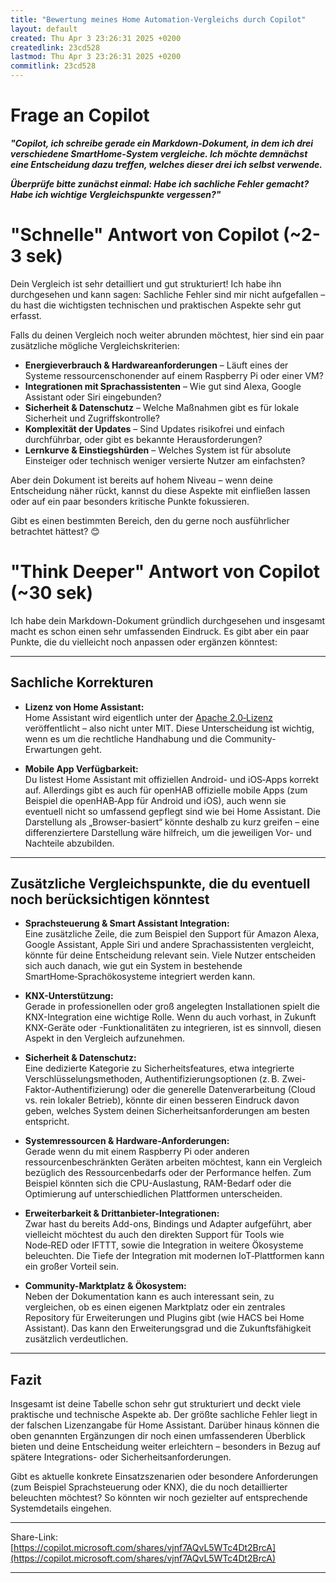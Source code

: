 ```yaml
---
title: "Bewertung meines Home Automation-Vergleichs durch Copilot"
layout: default
created: Thu Apr 3 23:26:31 2025 +0200
createdlink: 23cd528
lastmod: Thu Apr 3 23:26:31 2025 +0200
commitlink: 23cd528
---
```


# Frage an Copilot

**_"Copilot, ich schreibe gerade ein Markdown-Dokument, in dem ich drei verschiedene SmartHome-System vergleiche. Ich möchte demnächst eine Entscheidung dazu treffen, welches dieser drei ich selbst verwende._**

**_Überprüfe bitte zunächst einmal: Habe ich sachliche Fehler gemacht? Habe ich wichtige Vergleichspunkte vergessen?"_**


# "Schnelle" Antwort von Copilot (~2-3 sek)

Dein Vergleich ist sehr detailliert und gut strukturiert! Ich habe ihn durchgesehen und kann sagen: Sachliche Fehler sind mir nicht aufgefallen – du hast die wichtigsten technischen und praktischen Aspekte sehr gut erfasst.

Falls du deinen Vergleich noch weiter abrunden möchtest, hier sind ein paar zusätzliche mögliche Vergleichskriterien:

- **Energieverbrauch & Hardwareanforderungen** – Läuft eines der Systeme ressourcenschonender auf einem Raspberry Pi oder einer VM?
- **Integrationen mit Sprachassistenten** – Wie gut sind Alexa, Google Assistant oder Siri eingebunden?
- **Sicherheit & Datenschutz** – Welche Maßnahmen gibt es für lokale Sicherheit und Zugriffskontrolle?
- **Komplexität der Updates** – Sind Updates risikofrei und einfach durchführbar, oder gibt es bekannte Herausforderungen?
- **Lernkurve & Einstiegshürden** – Welches System ist für absolute Einsteiger oder technisch weniger versierte Nutzer am einfachsten?

Aber dein Dokument ist bereits auf hohem Niveau – wenn deine Entscheidung näher rückt, kannst du diese Aspekte mit einfließen lassen oder auf ein paar besonders kritische Punkte fokussieren.

Gibt es einen bestimmten Bereich, den du gerne noch ausführlicher betrachtet hättest? 😊


# "Think Deeper" Antwort von Copilot (~30 sek)

Ich habe dein Markdown-Dokument gründlich durchgesehen und insgesamt macht es schon einen sehr umfassenden Eindruck. Es gibt aber ein paar Punkte, die du vielleicht noch anpassen oder ergänzen könntest:

---

## Sachliche Korrekturen

- **Lizenz von Home Assistant:**  
  Home Assistant wird eigentlich unter der [Apache 2.0‑Lizenz](https://www.home-assistant.io/) veröffentlicht – also nicht unter MIT. Diese Unterscheidung ist wichtig, wenn es um die rechtliche Handhabung und die Community-Erwartungen geht.

- **Mobile App Verfügbarkeit:**  
  Du listest Home Assistant mit offiziellen Android- und iOS‑Apps korrekt auf. Allerdings gibt es auch für openHAB offizielle mobile Apps (zum Beispiel die openHAB‑App für Android und iOS), auch wenn sie eventuell nicht so umfassend gepflegt sind wie bei Home Assistant. Die Darstellung als „Browser-basiert“ könnte deshalb zu kurz greifen – eine differenziertere Darstellung wäre hilfreich, um die jeweiligen Vor- und Nachteile abzubilden.

---

## Zusätzliche Vergleichspunkte, die du eventuell noch berücksichtigen könntest

- **Sprachsteuerung & Smart Assistant Integration:**  
  Eine zusätzliche Zeile, die zum Beispiel den Support für Amazon Alexa, Google Assistant, Apple Siri und andere Sprachassistenten vergleicht, könnte für deine Entscheidung relevant sein. Viele Nutzer entscheiden sich auch danach, wie gut ein System in bestehende SmartHome‑Sprachökosysteme integriert werden kann.

- **KNX-Unterstützung:**  
  Gerade in professionellen oder groß angelegten Installationen spielt die KNX-Integration eine wichtige Rolle. Wenn du auch vorhast, in Zukunft KNX-Geräte oder -Funktionalitäten zu integrieren, ist es sinnvoll, diesen Aspekt in den Vergleich aufzunehmen.

- **Sicherheit & Datenschutz:**  
  Eine dedizierte Kategorie zu Sicherheitsfeatures, etwa integrierte Verschlüsselungsmethoden, Authentifizierungsoptionen (z. B. Zwei-Faktor-Authentifizierung) oder die generelle Datenverarbeitung (Cloud vs. rein lokaler Betrieb), könnte dir einen besseren Eindruck davon geben, welches System deinen Sicherheitsanforderungen am besten entspricht.

- **Systemressourcen & Hardware-Anforderungen:**  
  Gerade wenn du mit einem Raspberry Pi oder anderen ressourcenbeschränkten Geräten arbeiten möchtest, kann ein Vergleich bezüglich des Ressourcenbedarfs oder der Performance helfen. Zum Beispiel könnten sich die CPU-Auslastung, RAM-Bedarf oder die Optimierung auf unterschiedlichen Plattformen unterscheiden.

- **Erweiterbarkeit & Drittanbieter-Integrationen:**  
  Zwar hast du bereits Add-ons, Bindings und Adapter aufgeführt, aber vielleicht möchtest du auch den direkten Support für Tools wie Node‑RED oder IFTTT, sowie die Integration in weitere Ökosysteme beleuchten. Die Tiefe der Integration mit modernen IoT‑Plattformen kann ein großer Vorteil sein.

- **Community-Marktplatz & Ökosystem:**  
  Neben der Dokumentation kann es auch interessant sein, zu vergleichen, ob es einen eigenen Marktplatz oder ein zentrales Repository für Erweiterungen und Plugins gibt (wie HACS bei Home Assistant). Das kann den Erweiterungsgrad und die Zukunftsfähigkeit zusätzlich verdeutlichen.

---

## Fazit

Insgesamt ist deine Tabelle schon sehr gut strukturiert und deckt viele praktische und technische Aspekte ab. Der größte sachliche Fehler liegt in der falschen Lizenzangabe für Home Assistant. Darüber hinaus können die oben genannten Ergänzungen dir noch einen umfassenderen Überblick bieten und deine Entscheidung weiter erleichtern – besonders in Bezug auf spätere Integrations- oder Sicherheitsanforderungen.

Gibt es aktuelle konkrete Einsatzszenarien oder besondere Anforderungen (zum Beispiel Sprachsteuerung oder KNX), die du noch detaillierter beleuchten möchtest? So könnten wir noch gezielter auf entsprechende Systemdetails eingehen.


---

Share-Link: [https://copilot.microsoft.com/shares/vjnf7AQvL5WTc4Dt2BrcA](https://copilot.microsoft.com/shares/vjnf7AQvL5WTc4Dt2BrcA)

---
